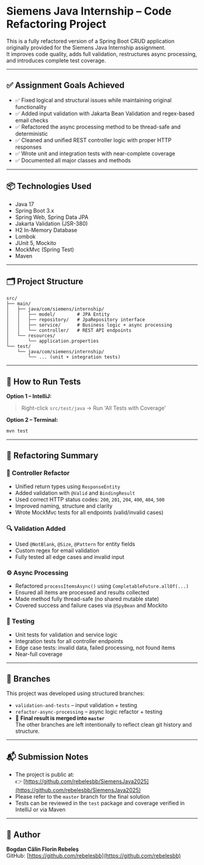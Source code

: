 # Siemens Java Internship – Code Refactoring Project

This is a fully refactored version of a Spring Boot CRUD application originally provided for the Siemens Java Internship assignment.  
It improves code quality, adds full validation, restructures async processing, and introduces complete test coverage.

---

## ✅ Assignment Goals Achieved

- ✅ Fixed logical and structural issues while maintaining original functionality
- ✅ Added input validation with Jakarta Bean Validation and regex-based email checks
- ✅ Refactored the async processing method to be thread-safe and deterministic
- ✅ Cleaned and unified REST controller logic with proper HTTP responses
- ✅ Wrote unit and integration tests with near-complete coverage
- ✅ Documented all major classes and methods

---

## 📦 Technologies Used

- Java 17
- Spring Boot 3.x
- Spring Web, Spring Data JPA
- Jakarta Validation (JSR-380)
- H2 In-Memory Database
- Lombok
- JUnit 5, Mockito
- MockMvc (Spring Test)
- Maven

---

## 🗂️ Project Structure

```
src/
├── main/
│   ├── java/com/siemens/internship/
│   │   ├── model/        # JPA Entity
│   │   ├── repository/   # JpaRepository interface
│   │   ├── service/      # Business logic + async processing
│   │   └── controller/   # REST API endpoints
│   └── resources/
│       └── application.properties
└── test/
    └── java/com/siemens/internship/
        └── ... (unit + integration tests)
```

---

## 🧪 How to Run Tests

**Option 1 – IntelliJ:**
> Right-click `src/test/java` → Run 'All Tests with Coverage'

**Option 2 – Terminal:**
```bash
mvn test
```

---

## 🧼 Refactoring Summary

### 🧩 Controller Refactor
- Unified return types using `ResponseEntity`
- Added validation with `@Valid` and `BindingResult`
- Used correct HTTP status codes: `200`, `201`, `204`, `400`, `404`, `500`
- Improved naming, structure and clarity
- Wrote MockMvc tests for all endpoints (valid/invalid cases)

### 🔍 Validation Added
- Used `@NotBlank`, `@Size`, `@Pattern` for entity fields
- Custom regex for email validation
- Fully tested all edge cases and invalid input

### ⚙️ Async Processing
- Refactored `processItemsAsync()` using `CompletableFuture.allOf(...)`
- Ensured all items are processed and results collected
- Made method fully thread-safe (no shared mutable state)
- Covered success and failure cases via `@SpyBean` and Mockito

### 🧪 Testing
- Unit tests for validation and service logic
- Integration tests for all controller endpoints
- Edge case tests: invalid data, failed processing, not found items
- Near-full coverage

---

## 🔀 Branches

This project was developed using structured branches:
- `validation-and-tests` – input validation + testing
- `refactor-async-processing` – async logic refactor + testing
- 🔄 **Final result is merged into `master`**  
  The other branches are left intentionally to reflect clean git history and structure.

---

## 📬 Submission Notes

- The project is public at:  
  👉 [https://github.com/rebelesbb/SiemensJava2025](https://github.com/rebelesbb/SiemensJava2025)
- Please refer to the `master` branch for the final solution
- Tests can be reviewed in the `test` package and coverage verified in IntelliJ or via Maven

---

## 👤 Author

**Bogdan Călin Florin Rebeleș**  
GitHub: [https://github.com/rebelesbb](https://github.com/rebelesbb)